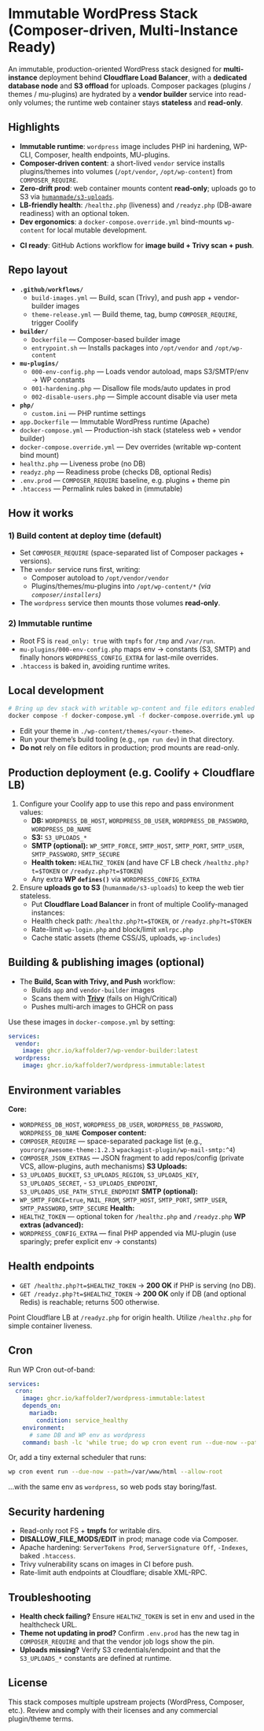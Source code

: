 # Immutable WordPress Stack (Composer-driven, Multi-Instance Ready)

An immutable, production-oriented WordPress stack designed for **multi-instance** deployment behind **Cloudflare Load Balancer**, with a **dedicated database node** and **S3 offload** for uploads. Composer packages (plugins / themes / mu-plugins) are hydrated by a **vendor builder** service into read-only volumes; the runtime web container stays **stateless** and **read-only**.

## Highlights

- **Immutable runtime**: `wordpress` image includes PHP ini hardening, WP-CLI, Composer, health endpoints, MU-plugins.
- **Composer-driven content**: a short-lived `vendor` service installs plugins/themes into volumes (`/opt/vendor`, `/opt/wp-content`) from `COMPOSER_REQUIRE`.
- **Zero-drift prod**: web container mounts content **read-only**; uploads go to S3 via [`humanmade/s3-uploads`](https://github.com/humanmade/S3-Uploads).
- **LB-friendly health**: `/healthz.php` (liveness) and `/readyz.php` (DB-aware readiness) with an optional token.
- **Dev ergonomics**: a `docker-compose.override.yml` bind-mounts `wp-content` for local mutable development.
<!-- - **CI ready**: GitHub Actions workflows for **theme releases + Coolify redeploy** and **image build + Trivy scan + push**. -->
- **CI ready**: GitHub Actions workflow for **image build + Trivy scan + push**.

## Repo layout

- **`.github/workflows/`**
  - `build-images.yml` &mdash; Build, scan (Trivy), and push app + vendor-builder images
  - `theme-release.yml` &mdash; Build theme, tag, bump `COMPOSER_REQUIRE`, trigger Coolify
- **`builder/`**
  - `Dockerfile` &mdash; Composer-based builder image
  - `entrypoint.sh` &mdash; Installs packages into `/opt/vendor` and `/opt/wp-content`
- **`mu-plugins/`**
  - `000-env-config.php` &mdash; Loads vendor autoload, maps S3/SMTP/env → WP constants
  - `001-hardening.php` &mdash; Disallow file mods/auto updates in prod
  - `002-disable-users.php` &mdash; Simple account disable via user meta
- **`php/`**
  - `custom.ini` &mdash; PHP runtime settings
- `app.Dockerfile` &mdash; Immutable WordPress runtime (Apache)
- `docker-compose.yml` &mdash; Production-ish stack (stateless web + vendor builder)
- `docker-compose.override.yml` &mdash; Dev overrides (writable wp-content bind mount)
- `healthz.php` &mdash; Liveness probe (no DB)
- `readyz.php` &mdash; Readiness probe (checks DB, optional Redis)
- `.env.prod` &mdash; `COMPOSER_REQUIRE` baseline, e.g. plugins + theme pin
- `.htaccess` &mdash; Permalink rules baked in (immutable)

<!-- ```bash
.github/workflows/
  ↪ build-images.yml  # Build, scan (Trivy), and push app + vendor-builder images
  ↪ theme-release.yml  # Build theme, tag, bump COMPOSER_REQUIRE, trigger Coolify

builder/
  ↪ Dockerfile  # Composer-based builder image
  ↪ entrypoint.sh  # Installs packages into /opt/vendor and /opt/wp-content

mu-plugins/
  ↪ 000-env-config.php  # Loads vendor autoload, maps S3/SMTP/env → WP constants
  ↪ 001-hardening.php  # Disallow file mods/auto updates in prod
  ↪ 002-disable-users.php  # Simple account disable via user meta

php/
  ↪ custom.ini  # PHP runtime settings

app.Dockerfile  # Immutable WordPress runtime (Apache)
docker-compose.yml  # Production-ish stack (stateless web + vendor builder)
docker-compose.override.yml  # Dev overrides (writable wp-content bind mount)
healthz.php  # Liveness probe (no DB)
readyz.php  # Readiness probe (checks DB, optional Redis)
.env.prod  # COMPOSER_REQUIRE baseline, e.g. plugins + theme pin
.htaccess  # Permalink rules baked in (immutable)
``` -->

## How it works

### 1) Build content at deploy time (default)
- Set `COMPOSER_REQUIRE` (space-separated list of Composer packages + versions).
- The `vendor` service runs first, writing:
  - Composer autoload to `/opt/vendor/vendor`
  - Plugins/themes/mu-plugins into `/opt/wp-content/*` *(via `composer/installers`)*
- The `wordpress` service then mounts those volumes **read-only**.

### 2) Immutable runtime
- Root FS is `read_only: true` with `tmpfs` for `/tmp` and `/var/run`.
- `mu-plugins/000-env-config.php` maps env → constants (S3, SMTP) and finally honors `WORDPRESS_CONFIG_EXTRA` for last-mile overrides.
- `.htaccess` is baked in, avoiding runtime writes.

## Local development

```bash
# Bring up dev stack with writable wp-content and file editors enabled
docker compose -f docker-compose.yml -f docker-compose.override.yml up -d
```

- Edit your theme in `./wp-content/themes/<your-theme>`.
- Run your theme’s build tooling (e.g., `npm run dev`) in that directory.
- **Do not** rely on file editors in production; prod mounts are read-only.

## Production deployment (e.g. Coolify + Cloudflare LB)

1. Configure your Coolify app to use this repo and pass environment values:
    - **DB:** `WORDPRESS_DB_HOST`, `WORDPRESS_DB_USER`, `WORDPRESS_DB_PASSWORD`, `WORDPRESS_DB_NAME`
    - **S3:** `S3_UPLOADS_*`
    - **SMTP (optional):** `WP_SMTP_FORCE`, `SMTP_HOST`, `SMTP_PORT`, `SMTP_USER`, `SMTP_PASSWORD`, `SMTP_SECURE`
    - **Health token:** `HEALTHZ_TOKEN` (and have CF LB check `/healthz.php?t=$TOKEN` or `/readyz.php?t=$TOKEN`)
    - Any extra **WP `defines()`** via `WORDPRESS_CONFIG_EXTRA`
2. Ensure **uploads go to S3** (`humanmade/s3-uploads`) to keep the web tier stateless.
    - Put **Cloudflare Load Balancer** in front of multiple Coolify-managed instances:
    - Health check path: `/healthz.php?t=$TOKEN`, or `/readyz.php?t=$TOKEN`
    - Rate-limit `wp-login.php` and block/limit `xmlrpc.php`
    - Cache static assets (theme CSS/JS, uploads, `wp-includes`)

<!-- ## Theme release workflow (no app image rebuild)

- The **Theme release & Coolify** redeploy workflow:
    1. Builds your theme (Node/Vite/Webpack)
    2. Creates a git tag (provided or timestamp)
    3. Updates `.env.prod` to pin `COMPOSER_REQUIRE` to the new theme tag
    4. Commits/pushes the env bump
    5. Calls your **Coolify Deploy Hook** to redeploy

At deploy time, the `vendor` service installs that theme version into `wp_content` volume; the app mounts it read-only. -->

## Building & publishing images (optional)

- The **Build, Scan with Trivy, and Push** workflow:
    - Builds `app` and `vendor-builder` images
    - Scans them with [**Trivy**](https://github.com/aquasecurity/trivy) (fails on High/Critical)
    - Pushes multi-arch images to GHCR on pass

Use these images in `docker-compose.yml` by setting:
```yaml
services:
  vendor:
    image: ghcr.io/kaffolder7/wp-vendor-builder:latest
  wordpress:
    image: ghcr.io/kaffolder7/wordpress-immutable:latest
```

## Environment variables

**Core:**
- `WORDPRESS_DB_HOST`, `WORDPRESS_DB_USER`, `WORDPRESS_DB_PASSWORD`, `WORDPRESS_DB_NAME`
**Composer content:**
- `COMPOSER_REQUIRE` — space-separated package list (e.g., `yourorg/awesome-theme:1.2.3` `wpackagist-plugin/wp-mail-smtp:^4`)
- `COMPOSER_JSON_EXTRAS` — JSON fragment to add repos/config (private VCS, allow-plugins, auth mechanisms)
**S3 Uploads:**
- `S3_UPLOADS_BUCKET`, `S3_UPLOADS_REGION`, `S3_UPLOADS_KEY`, `S3_UPLOADS_SECRET`, - `S3_UPLOADS_ENDPOINT`, `S3_UPLOADS_USE_PATH_STYLE_ENDPOINT`
**SMTP (optional):**
- `WP_SMTP_FORCE=true`, `MAIL_FROM`, `SMTP_HOST`, `SMTP_PORT`, `SMTP_USER`, `SMTP_PASSWORD`, `SMTP_SECURE`
**Health:**
- `HEALTHZ_TOKEN` — optional token for `/healthz.php` and `/readyz.php`
**WP extras (advanced):**
- `WORDPRESS_CONFIG_EXTRA` — final PHP appended via MU-plugin (use sparingly; prefer explicit env → constants)

## Health endpoints
- `GET /healthz.php?t=$HEALTHZ_TOKEN` → **200 OK** if PHP is serving (no DB).
- `GET /readyz.php?t=$HEALTHZ_TOKEN` → **200 OK** only if DB (and optional Redis) is reachable; returns 500 otherwise.

Point Cloudflare LB at `/readyz.php` for origin health. Utilize `/healthz.php` for simple container liveness.

## Cron
Run WP Cron out-of-band:

```yaml
services:
  cron:
    image: ghcr.io/kaffolder7/wordpress-immutable:latest
    depends_on:
      mariadb:
        condition: service_healthy
    environment:
      # same DB and WP env as wordpress
    command: bash -lc 'while true; do wp cron event run --due-now --path=/var/www/html --allow-root; sleep 60; done'
```

Or, add a tiny external scheduler that runs:
```bash
wp cron event run --due-now --path=/var/www/html --allow-root
```
...with the same env as `wordpress`, so web pods stay boring/fast.

## Security hardening

- Read-only root FS + **tmpfs** for writable dirs.
- **DISALLOW_FILE_MODS/EDIT** in prod; manage code via Composer.
- Apache hardening: `ServerTokens Prod`, `ServerSignature Off`, `-Indexes`, baked `.htaccess`.
- Trivy vulnerability scans on images in CI before push.
- Rate-limit auth endpoints at Cloudflare; disable XML-RPC.

## Troubleshooting

- **Health check failing?** Ensure `HEALTHZ_TOKEN` is set in env and used in the healthcheck URL.
- **Theme not updating in prod?** Confirm `.env.prod` has the new tag in `COMPOSER_REQUIRE` and that the vendor job logs show the pin.
- **Uploads missing?** Verify S3 credentials/endpoint and that the `S3_UPLOADS_*` constants are defined at runtime.

## License

This stack composes multiple upstream projects (WordPress, Composer, etc.). Review and comply with their licenses and any commercial plugin/theme terms.